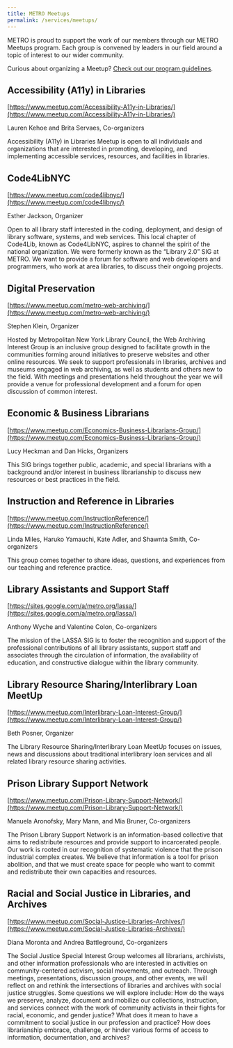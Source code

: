 ```yaml
---
title: METRO Meetups
permalink: /services/meetups/
---
```

METRO is proud to support the work of our members through our METRO Meetups program. Each group is convened by leaders in our field around a topic of interest to our wider community.

Curious about organizing a Meetup? [Check out our program guidelines](https://docs.google.com/document/d/1IHJzo1OEb9qMW96k2lnfQYhBWX7-oCiqFS29QOkvKYQ/edit?usp=sharing).

## Accessibility (A11y) in Libraries ##
[https://www.meetup.com/Accessibility-A11y-in-Libraries/](https://www.meetup.com/Accessibility-A11y-in-Libraries/)

Lauren Kehoe and Brita Servaes, Co-organizers

Accessibility (A11y) in Libraries Meetup is open to all individuals and organizations that are interested in promoting, developing, and implementing accessible services, resources, and facilities in libraries.

## Code4LibNYC ##
[https://www.meetup.com/code4libnyc/](https://www.meetup.com/code4libnyc/)

Esther Jackson, Organizer

Open to all library staff interested in the coding, deployment, and design of library software, systems, and web services. This local chapter of Code4Lib, known as Code4LibNYC, aspires to channel the spirit of the national organization. We were formerly known as the “Library 2.0” SIG at METRO. We want to provide a forum for software and web developers and programmers, who work at area libraries, to discuss their ongoing projects.

## Digital Preservation ##
[https://www.meetup.com/metro-web-archiving/](https://www.meetup.com/metro-web-archiving/)

Stephen Klein, Organizer

Hosted by Metropolitan New York Library Council, the Web Archiving Interest Group is an inclusive group designed to facilitate growth in the communities forming around initiatives to preserve websites and other online resources. We seek to support professionals in libraries, archives and museums engaged in web archiving, as well as students and others new to the field. With meetings and presentations held throughout the year we will provide a venue for professional development and a forum for open discussion of common interest.

## Economic & Business Librarians ##
[https://www.meetup.com/Economics-Business-Librarians-Group/](https://www.meetup.com/Economics-Business-Librarians-Group/)

Lucy Heckman and Dan Hicks, Organizers

This SIG brings together public, academic, and special librarians with a background and/or interest in business librarianship to discuss new resources or best practices in the field.

## Instruction and Reference in Libraries ##
[https://www.meetup.com/InstructionReference/](https://www.meetup.com/InstructionReference/)

Linda Miles, Haruko Yamauchi, Kate Adler, and Shawnta Smith, Co-organizers

This group comes together to share ideas, questions, and experiences from our teaching and reference practice.

## Library Assistants and Support Staff ##
[https://sites.google.com/a/metro.org/lassa/](https://sites.google.com/a/metro.org/lassa/)

Anthony Wyche and Valentine Colon, Co-organizers

The mission of the LASSA SIG is to foster the recognition and support of the professional contributions of all library assistants, support staff and associates through the circulation of information, the availability of education, and constructive dialogue within the library community.

## Library Resource Sharing/Interlibrary Loan MeetUp ##
[https://www.meetup.com/Interlibrary-Loan-Interest-Group/](https://www.meetup.com/Interlibrary-Loan-Interest-Group/)

Beth Posner, Organizer

The Library Resource Sharing/Interlibrary Loan MeetUp focuses on issues, news and discussions about traditional interlibrary loan services and all related library resource sharing activities.

## Prison Library Support Network ##
[https://www.meetup.com/Prison-Library-Support-Network/](https://www.meetup.com/Prison-Library-Support-Network/)

Manuela Aronofsky, Mary Mann, and Mia Bruner, Co-organizers

The Prison Library Support Network is an information-based collective that aims to redistribute resources and provide support to incarcerated people. Our work is rooted in our recognition of systematic violence that the prison industrial complex creates. We believe that information is a tool for prison abolition, and that we must create space for people who want to commit and redistribute their own capacities and resources.

## Racial and Social Justice in Libraries, and Archives ##
[https://www.meetup.com/Social-Justice-Libraries-Archives/](https://www.meetup.com/Social-Justice-Libraries-Archives/)

Diana Moronta and Andrea Battleground, Co-organizers

The Social Justice Special Interest Group welcomes all librarians, archivists, and other information professionals who are interested in activities on community-centered activism, social movements, and outreach. Through meetings, presentations, discussion groups, and other events, we will reflect on and rethink the intersections of libraries and archives with social justice struggles. Some questions we will explore include: How do the ways we preserve, analyze, document and mobilize our collections, instruction, and services connect with the work of community activists in their fights for racial, economic, and gender justice? What does it mean to have a commitment to social justice in our profession and practice? How does librarianship embrace, challenge, or hinder various forms of access to information, documentation, and archives?
